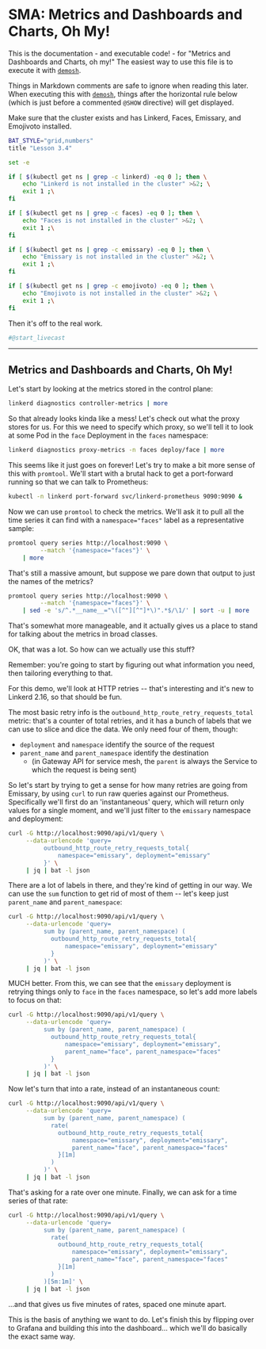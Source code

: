<!--
SPDX-FileCopyrightText: 2024 Buoyant Inc.
SPDX-License-Identifier: Apache-2.0

SMA-Description: Metrics and Dashboards and Charts, Oh My!
-->

# SMA: Metrics and Dashboards and Charts, Oh My!

This is the documentation - and executable code! - for "Metrics and Dashboards
and Charts, oh my!" The easiest way to use this file is to execute it with
[`demosh`].

Things in Markdown comments are safe to ignore when reading this later. When
executing this with [`demosh`], things after the horizontal rule below (which
is just before a commented `@SHOW` directive) will get displayed.

[`demosh`]: https://github.com/BuoyantIO/demosh
[`linkerd`]: https://linkerd.io/2/getting-started/
[`step`]: https://smallstep.com/docs/step-cli/installation
[`helm`]: https://helm.sh/docs/intro/install/

<!-- set -e -->

Make sure that the cluster exists and has Linkerd, Faces, Emissary, and
Emojivoto installed.

```bash
BAT_STYLE="grid,numbers"
title "Lesson 3.4"

set -e

if [ $(kubectl get ns | grep -c linkerd) -eq 0 ]; then \
    echo "Linkerd is not installed in the cluster" >&2; \
    exit 1 ;\
fi

if [ $(kubectl get ns | grep -c faces) -eq 0 ]; then \
    echo "Faces is not installed in the cluster" >&2; \
    exit 1 ;\
fi

if [ $(kubectl get ns | grep -c emissary) -eq 0 ]; then \
    echo "Emissary is not installed in the cluster" >&2; \
    exit 1 ;\
fi

if [ $(kubectl get ns | grep -c emojivoto) -eq 0 ]; then \
    echo "Emojivoto is not installed in the cluster" >&2; \
    exit 1 ;\
fi
```

Then it's off to the real work.

```bash
#@start_livecast
```

----
<!-- @SHOW -->

## Metrics and Dashboards and Charts, Oh My!

Let's start by looking at the metrics stored in the control plane:

```bash
linkerd diagnostics controller-metrics | more
```

So that already looks kinda like a mess! Let's check out what the proxy stores
for us. For this we need to specify which proxy, so we'll tell it to look at
some Pod in the `face` Deployment in the `faces` namespace:

```bash
linkerd diagnostics proxy-metrics -n faces deploy/face | more
```

This seems like it just goes on forever! Let's try to make a bit more sense of
this with `promtool`. We'll start with a brutal hack to get a port-forward
running so that we can talk to Prometheus:

```bash
kubectl -n linkerd port-forward svc/linkerd-prometheus 9090:9090 &
```

Now we can use `promtool` to check the metrics. We'll ask it to pull all the
time series it can find with a `namespace="faces"` label as a representative
sample:

```bash
promtool query series http://localhost:9090 \
         --match '{namespace="faces"}' \
    | more
```

That's still a massive amount, but suppose we pare down that output to just
the names of the metrics?

```bash
promtool query series http://localhost:9090 \
         --match '{namespace="faces"}' \
    | sed -e 's/^.*__name__="\([^"][^"]*\)".*$/\1/' | sort -u | more
```

That's somewhat more manageable, and it actually gives us a place to stand for
talking about the metrics in broad classes.

<!-- @slides_then_terminal -->

OK, that was a lot. So how can we actually use this stuff?

Remember: you're going to start by figuring out what information you need,
then tailoring everything to that.

For this demo, we'll look at HTTP retries -- that's interesting and it's new
to Linkerd 2.16, so that should be fun.

<!-- @wait -->

The most basic retry info is the `outbound_http_route_retry_requests_total` metric: that's a counter of total retries, and it has a bunch of labels that we can use to slice and dice the data. We only need four of them, though:

- `deployment` and `namespace` identify the source of the request
- `parent_name` and `parent_namespace` identify the destination
   - (in Gateway API for service mesh, the `parent` is always the Service to
     which the request is being sent)

<!-- @wait -->

So let's start by trying to get a sense for how many retries are going from
Emissary, by using `curl` to run raw queries against our Prometheus.
Specifically we'll first do an 'instantaneous' query, which will return only
values for a single moment, and we'll just filter to the `emissary` namespace
and deployment:

```bash
curl -G http://localhost:9090/api/v1/query \
     --data-urlencode 'query=
          outbound_http_route_retry_requests_total{
              namespace="emissary", deployment="emissary"
          }' \
     | jq | bat -l json
```

There are a lot of labels in there, and they're kind of getting in our way. We
can use the `sum` function to get rid of most of them -- let's keep just
`parent_name` and `parent_namespace`:

```bash
curl -G http://localhost:9090/api/v1/query \
     --data-urlencode 'query=
          sum by (parent_name, parent_namespace) (
            outbound_http_route_retry_requests_total{
                namespace="emissary", deployment="emissary"
            }
          )' \
     | jq | bat -l json
```

MUCH better. From this, we can see that the `emissary` deployment is retrying
things only to `face` in the `faces` namespace, so let's add more labels to
focus on that:

```bash
curl -G http://localhost:9090/api/v1/query \
     --data-urlencode 'query=
          sum by (parent_name, parent_namespace) (
            outbound_http_route_retry_requests_total{
                namespace="emissary", deployment="emissary",
                parent_name="face", parent_namespace="faces"
            }
          )' \
     | jq | bat -l json
```

Now let's turn that into a rate, instead of an instantaneous count:

```bash
curl -G http://localhost:9090/api/v1/query \
     --data-urlencode 'query=
          sum by (parent_name, parent_namespace) (
            rate(
              outbound_http_route_retry_requests_total{
                  namespace="emissary", deployment="emissary",
                  parent_name="face", parent_namespace="faces"
              }[1m]
            )
          )' \
     | jq | bat -l json
```

That's asking for a rate over one minute. Finally, we can ask for a time series of that rate:

```bash
curl -G http://localhost:9090/api/v1/query \
     --data-urlencode 'query=
          sum by (parent_name, parent_namespace) (
            rate(
              outbound_http_route_retry_requests_total{
                  namespace="emissary", deployment="emissary",
                  parent_name="face", parent_namespace="faces"
              }[1m]
            )
          )[5m:1m]' \
     | jq | bat -l json
```

...and that gives us five minutes of rates, spaced one minute apart.

This is the basis of anything we want to do. Let's finish this by flipping
over to Grafana and building this into the dashboard... which we'll do
basically the exact same way.

<!-- @show_browser -->




